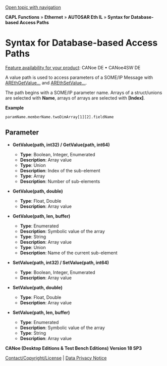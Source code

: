 [Open topic with navigation](../../../../../../CANoeDEFamily.htm#Topics/CAPLFunctions/IP/AUTOSARethIL/Functions/CAPLfunctionAREthSyntaxDatabaseAccessPath.md)

**CAPL Functions** » **Ethernet** » **AUTOSAR Eth IL** » **Syntax for Database-based Access Paths**

# Syntax for Database-based Access Paths

[Feature availability for your product](../../../../Shared/FeatureAvailability.md): CANoe DE • CANoe4SW DE

A value path is used to access parameters of a SOME/IP Message with [AREthGetValue...](CAPLfunctionAREthGetValue.md) and [AREthSetValue...](CAPLfunctionAREthSetValue.md).

The path begins with a SOME/IP parameter name. Arrays of a struct/unions are selected with **Name**, arrays of arrays are selected with **[Index]**.

**Example**

`paramName.memberName.twoDimArray[1][2].fieldName`

## Parameter

- **GetValue(path, int32) / GetValue(path, int64)**
  - **Type**: Boolean, Integer, Enumerated
  - **Description**: Array value
  - **Type**: Union
  - **Description**: Index of the sub-element
  - **Type**: Array
  - **Description**: Number of sub-elements

- **GetValue(path, double)**
  - **Type**: Float, Double
  - **Description**: Array value

- **GetValue(path, len, buffer)**
  - **Type**: Enumerated
  - **Description**: Symbolic value of the array
  - **Type**: String
  - **Description**: Array value
  - **Type**: Union
  - **Description**: Name of the current sub-element

- **SetValue(path, int32) / SetValue(path, int64)**
  - **Type**: Boolean, Integer, Enumerated
  - **Description**: Array value

- **SetValue(path, double)**
  - **Type**: Float, Double
  - **Description**: Array value

- **SetValue(path, len, buffer)**
  - **Type**: Enumerated
  - **Description**: Symbolic value of the array
  - **Type**: String
  - **Description**: Array value

**CANoe (Desktop Editions & Test Bench Editions) Version 18 SP3**

[Contact/Copyright/License](../../../../Shared/ContactCopyrightLicense.md) | [Data Privacy Notice](https://www.vector.com/int/en/company/get-info/privacy-policy/)
